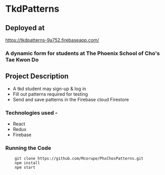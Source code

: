 # TkdPatterns

## Deployed at
https://tkdpatterns-9a752.firebaseapp.com/

### A dynamic form for students at The Phoenix School of Cho's Tae Kwon Do

## Project Description
* A tkd student may sign-up & log in
* Fill out patterns required for testing
* Send and save patterns in the Firebase cloud Firestore

### Technologies used - 
* React
* Redux
* Firebase

### Running the Code
``` 
    git clone https://github.com/Mcorupe/PhxChosPatterns.git
    npm install
    npm start
``` 
